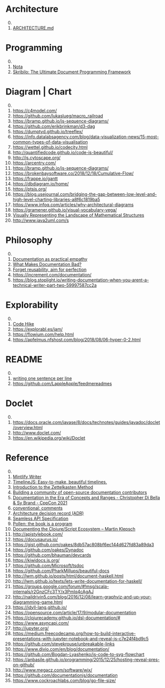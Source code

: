 # Architecture

0. []()
0. [ARCHITECTURE.md](https://matklad.github.io/2021/02/06/ARCHITECTURE.md.html)

# Programming

0. []()
0. [Nota](https://nota-lang.org/)
0. [Skribilo: The Ultimate Document Programming Framework](https://www.nongnu.org/skribilo/)

# Diagram | Chart

0. []()
0. https://c4model.com/
0. https://github.com/lukaslueg/macro_railroad
0. https://bramp.github.io/js-sequence-diagrams/
0. https://github.com/erikbrinkman/d3-dag
0. https://dumptyd.github.io/treeflex/
0. https://info.datalabsagency.com/blog/data-visualization-news/15-most-common-types-of-data-visualisation
0. https://wettel.github.io/codecity.html
0. http://quantifiedcode.github.io/code-is-beautiful/
0. http://js.cytoscape.org/
0. https://arcentry.com/
0. https://bramp.github.io/js-sequence-diagrams/
0. https://brokenbaysoftware.co/2018/12/18/Cumulative-Flow/
0. https://frappe.io/gantt
0. https://dbdiagram.io/home/
0. https://ptsjs.org/
0. https://blog.usejournal.com/bridging-the-gap-between-low-level-and-high-level-charting-libraries-a8f6c1819ba5
0. https://www.infoq.com/articles/why-architectural-diagrams
0. https://gramener.github.io/visual-vocabulary-vega/
0. [Visually Representing the Landscape of Mathematical Structures](https://arxiv.org/abs/1809.05930)
0. http://www.java2uml.com/s

# Philosophy

0. []()
0. [Documentation as practical empathy](https://developerrelations.com/developer-experience/documentation-as-practical-empathy)
0. [What Makes Documentation Bad?](https://arunkprasad.com/log/what-makes-documentation-bad/)
0. [Forget reusability, aim for perfection](https://www.openbsd.org/papers/bsdcan18-mandoc.pdf)
0. https://increment.com/documentation/
0. https://blog.stoplight.io/writing-documentation-when-you-arent-a-technical-writer-part-two-59997587cc2a

# Explorability

0. []()
0. [Code Hike](https://codehike.org/)
0. https://explorabl.es/jam/
0. https://flowium.com/help.html
0. https://apfelmus.nfshost.com/blog/2018/08/06-hyper-0-2.html

# README

0. []()
0. [writing one sentence per line](https://sive.rs/1s)
0. https://github.com/LappleApple/feedmereadmes

# Doclet

0. []()
0. https://docs.oracle.com/javase/8/docs/technotes/guides/javadoc/doclet/overview.html
0. http://www.doclet.com/
0. https://en.wikipedia.org/wiki/Doclet

# Reference

0. []()
0. [Mintlify Writer](https://www.mintlify.com/writer)
0. [TimelineJS: Easy-to-make, beautiful timelines.](http://timeline.knightlab.com/)
0. [Introduction to the Zettelkasten Method](https://zettelkasten.de/introduction/)
0. [Building a community of open-source documentation contributors](https://news.ycombinator.com/newest?next=31705868&n=1171)
0. [Documentation in the Era of Concepts and Ranges - Christopher Di Bella & Sy Brand - CppCon 2021](https://www.youtube.com/watch?v=nm45t2fnUms)
0. [conventional: comments](https://conventionalcomments.org/)
0. [Architecture decision record (ADR)](https://github.com/joelparkerhenderson/architecture_decision_record)
0. [Seamless API Specification](https://github.com/seamlessapis/seamless/tree/master/domain)
0. [Pollen: the book is a program](https://docs.racket-lang.org/pollen/)
0. [Documenting the Clojure/Script Ecosystem – Martin Klepsch](https://www.youtube.com/watch?v=mWrvd6SE7Vg)
0. http://apistylebook.com/
0. https://docusaurus.io/
0. https://gist.github.com/oakes/8db57ac808bf6ec144d627fd83a89da3
0. https://github.com/oakes/Dynadoc
0. https://github.com/bhauman/devcards
0. https://kiwidocs.js.org/
0. https://github.com/Microsoft/tsdoc
0. https://github.com/PharkMillups/beautiful-docs
0. http://lwm.github.io/posts/html/document-haskell.html
0. http://lwm.github.io/texts/lets-write-documentation-for-haskell/
0. https://groups.google.com/forum/#!msg/scala-internals/r2GnzCFc3TY/x3PmIq4cAgAJ
0. http://naildrivin5.com/blog/2016/12/08/learn-graphviz-and-up-your-diagramming-game.html
0. https://idyll-lang.github.io/
0. https://opensource.com/article/17/9/modular-documentation
0. https://clojurecademy.github.io/dsl-documentation/#
0. https://www.asyncapi.com/
0. http://jupyter.org/
0. https://medium.freecodecamp.org/how-to-build-interactive-presentations-with-jupyter-notebook-and-reveal-js-c7e24f4bd9c5
0. https://github.com/stevekrouse/unbreakable-links
0. https://www.divio.com/en/blog/documentation/
0. https://github.com/Bogdan-Lyashenko/js-code-to-svg-flowchart
0. https://anbasile.github.io/programming/2015/12/25/hosting-reveal-pres-on-github/
0. http://www.megacz.com/software/wix/
0. https://github.com/documentationjs/documentation
0. https://www.cockroachlabs.com/blog/go-file-size/

